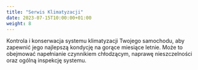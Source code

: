 ```yaml
---
title: "Serwis Klimatyzacji"
date: 2023-07-15T10:00:00+01:00
weight: 8
---
```


Kontrola i konserwacja systemu klimatyzacji Twojego samochodu, aby zapewnić jego najlepszą kondycję na gorące miesiące letnie.
Może to obejmować napełnianie czynnikiem chłodzącym, naprawę nieszczelności oraz ogólną inspekcję systemu.
